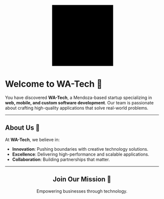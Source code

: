 <div align="center" width="50">
   <image xlink:href="./imgs/wiser-07.png" /> 


  <img src="./logo.svg" alt="WA-Tech Logo" width="200"> 

</div>

# Welcome to WA-Tech 🚀

You have discovered **WA-Tech**, a Mendoza-based startup specializing in **web, mobile, and custom software development**. Our team is passionate about crafting high-quality applications that solve real-world problems.

---

## About Us 🌟

At **WA-Tech**, we believe in:
- **Innovation**: Pushing boundaries with creative technology solutions.
- **Excellence**: Delivering high-performance and scalable applications.
- **Collaboration**: Building partnerships that matter.

<!-- 
## How to Reach Us 📫

Let's build something amazing together!  
Feel free to reach out or check out our work:

<p align="center">
  <a href="https://wa-tech.com/"><img src="https://img.shields.io/badge/Website-%23FF5722?style=flat&logo=google-chrome&logoColor=white" alt="Website"></a>
  <a href="https://www.linkedin.com/company/wa-tech/"><img src="https://img.shields.io/badge/LinkedIn-%230077B5?style=flat&logo=linkedin&logoColor=white" alt="LinkedIn"></a>
  <a href="mailto:contact@wa-tech.com"><img src="https://img.shields.io/badge/Email-%23D14836?style=flat&logo=gmail&logoColor=white" alt="Email"></a>
</p> -->

---

<div align="center">
  <h2>Join Our Mission 🚀</h2>
  <p>Empowering businesses through technology.</p>
</div>

